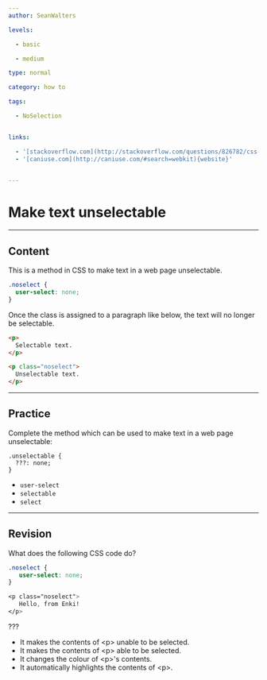 ```yaml
---
author: SeanWalters

levels:

  - basic

  - medium

type: normal

category: how to

tags:

  - NoSelection


links:

  - '[stackoverflow.com](http://stackoverflow.com/questions/826782/css-rule-to-disable-text-selection-highlighting){website}'
  - '[caniuse.com](http://caniuse.com/#search=webkit){website}'


---
```


# Make text unselectable

---
## Content

This is a method in CSS to make text in a web page unselectable. 

```css
.noselect {
  user-select: none;
}
```

Once the class is assigned to a paragraph like below, the text will no longer be selectable.

```html
<p>
  Selectable text.
</p>
```
```html
<p class="noselect">
  Unselectable text.
</p>
```

---
## Practice

Complete the method which can be used to make text in a web page unselectable:

```
.unselectable { 
  ???: none; 
} 
```


* `user-select` 
* `selectable` 
* `select`

---
## Revision

What does the following CSS code do?
```css
.noselect {
   user-select: none;
}

<p class="noselect">
   Hello, from Enki!
</p>
```

???

* It makes the contents of &lt;p&gt; unable to be selected.
* It makes the contents of &lt;p&gt; able to be selected.
* It changes the colour of &lt;p&gt;'s contents.
* It automatically highlights the contents of &lt;p&gt;.

